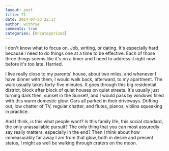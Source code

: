 ```yaml
---
layout: post
title: 71
date: 2014-07-23 22:17
author: withrye
comments: true
categories: [Uncategorized]
---
```

I don't know what to focus on. Job, writing, or dating. It's especially hard because I need to do things one at a time to be effective. Each of those three things seems like it's on a timer and I need to address it right now before it's too late. Harried.

I live really close to my parents' house, about two miles, and whenever I have dinner with them, I would walk back, afterward, to my apartment. The walk usually takes forty-five minutes. It goes through this big residential district, block after block of quiet houses on quiet streets. It's usually just turning dark then, sunset in the Sunset!, and I would pass by windows filled with this warm domestic glow. Cars all parked in their driveways. Drifting out, low chatter of TV, regular chatter, and flutes, pianos, violins squeaking in practice.

And I think, is this what people want? Is this family life, this social standard, the only unassailable pursuit? The only thing that you can most assuredly say really matters, especially in the end? Then I think about how immeasurably far away I am from that glow, both in desire and present status, I might as well be walking through craters on the moon.
